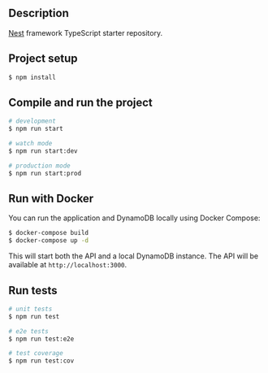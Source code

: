 ## Description

[Nest](https://github.com/nestjs/nest) framework TypeScript starter repository.

## Project setup

```bash
$ npm install
```

## Compile and run the project

```bash
# development
$ npm run start

# watch mode
$ npm run start:dev

# production mode
$ npm run start:prod
```

## Run with Docker

You can run the application and DynamoDB locally using Docker Compose:

```bash
$ docker-compose build
$ docker-compose up -d
```

This will start both the API and a local DynamoDB instance. The API will be available at `http://localhost:3000`.

## Run tests

```bash
# unit tests
$ npm run test

# e2e tests
$ npm run test:e2e

# test coverage
$ npm run test:cov
```
